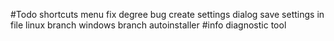 #Todo
	shortcuts menu
	fix degree bug
	create settings dialog
	save settings in file 
	linux branch
	windows branch
	autoinstaller 
#info
  diagnostic tool 

